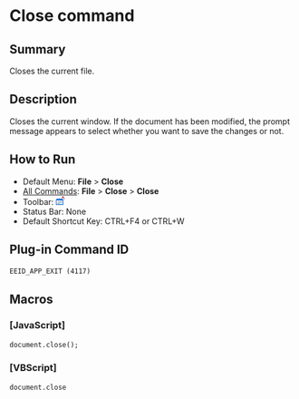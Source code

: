 # Close command

## Summary

Closes the current file.

## Description

Closes the current window. If the document has been modified, the prompt
message appears to select whether you want to save the changes or not.

## How to Run

- Default Menu: **File** \> **Close**
- [All Commands](../tools/all_commands): **File** \> **Close**
\> **Close**
- Toolbar: ![](../../images/appexit.gif)
- Status Bar: None
- Default Shortcut Key: CTRL+F4 or CTRL+W

## Plug-in Command ID

```
EEID_APP_EXIT (4117)
```

## Macros

### \[JavaScript\]

```
document.close();
```

### \[VBScript\]

```
document.close
```
